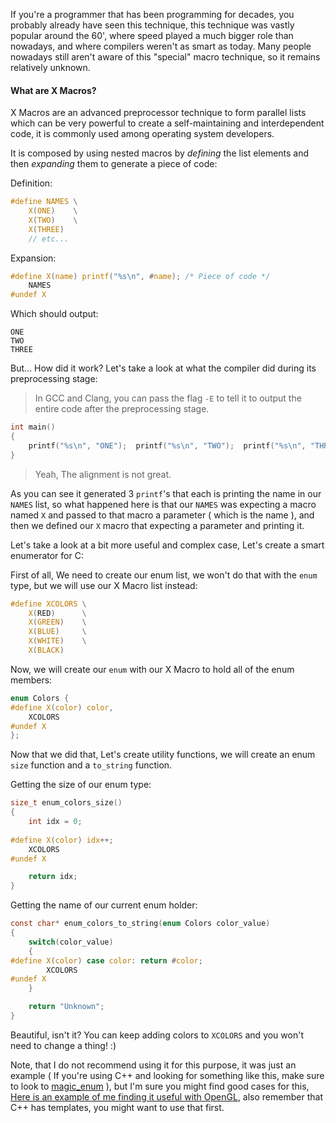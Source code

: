 If you're a programmer that has been programming for decades, you probably already have seen this technique, this technique was vastly popular around the 60', where speed played a much bigger role than nowadays, and where compilers weren't as smart as today.
Many people nowadays still aren't aware of this "special" macro technique, so it remains relatively unknown.

#### What are X Macros?
X Macros are an advanced preprocessor technique to form parallel lists which can be very powerful to create a self-maintaining and interdependent code, it is commonly used among operating system developers.

It is composed by using nested macros by _defining_ the list elements and then _expanding_ them to generate a piece of code:

Definition:
```c
#define NAMES \
    X(ONE)    \
    X(TWO)    \
    X(THREE)  
    // etc...
```
Expansion:
```c
#define X(name) printf("%s\n", #name); /* Piece of code */
    NAMES
#undef X
```

Which should output:
```
ONE
TWO
THREE
```

But... How did it work? Let's take a look at what the compiler did during its preprocessing stage:
> In GCC and Clang, you can pass the flag `-E` to tell it to output the entire code after the preprocessing stage.

```c
int main()
{
    printf("%s\n", "ONE");  printf("%s\n", "TWO");  printf("%s\n", "THREE");
}
```

> Yeah, The alignment is not great.

As you can see it generated 3 `printf`'s that each is printing the name in our `NAMES` list, so what happened here is that our `NAMES` was expecting a macro named `X` and passed to that macro a parameter ( which is the name ), and then we defined our `X` macro that expecting a parameter and printing it.

Let's take a look at a bit more useful and complex case, Let's create a smart enumerator for C:

First of all, We need to create our enum list, we won't do that with the `enum` type, but we will use our X Macro list instead:
```c
#define XCOLORS \
    X(RED)      \
    X(GREEN)    \
    X(BLUE)     \
    X(WHITE)    \
    X(BLACK)
```

Now, we will create our `enum` with our X Macro to hold all of the enum members:
```c
enum Colors {
#define X(color) color,
    XCOLORS
#undef X
};
```

Now that we did that, Let's create utility functions, we will create an enum `size` function and a `to_string` function.

Getting the size of our enum type:
```c
size_t enum_colors_size()
{
    int idx = 0;
    
#define X(color) idx++;
    XCOLORS
#undef X

    return idx;
}
```

Getting the name of our current enum holder:
```c
const char* enum_colors_to_string(enum Colors color_value)
{
    switch(color_value)
    {
#define X(color) case color: return #color;
        XCOLORS
#undef X
    }

    return "Unknown";
}
```

Beautiful, isn't it? You can keep adding colors to `XCOLORS` and you won't need to change a thing! :)

Note, that I do not recommend using it for this purpose, it was just an example ( If you're using C++ and looking for something like this, make sure to look to [magic_enum](https://github.com/Neargye/magic_enum) ), but I'm sure you might find good cases for this, [Here is an example of me finding it useful with OpenGL](https://gist.github.com/therealcain/c97952f3f1930a5e70c97d4f0dba9ec8), also remember that C++ has templates, you might want to use that first.
